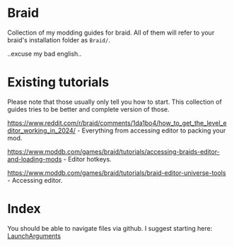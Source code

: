 # Braid
Collection of my modding guides for braid. All of them will refer to your braid's installation folder as `Braid/`.

..excuse my bad english..

# Existing tutorials
Please note that those usually only tell you how to start. This collection of guides tries to be better and complete version of those.

https://www.reddit.com/r/braid/comments/1da1bo4/how_to_get_the_level_editor_working_in_2024/ - Everything from accessing editor to packing your mod.

https://www.moddb.com/games/braid/tutorials/accessing-braids-editor-and-loading-mods - Editor hotkeys.

https://www.moddb.com/games/braid/tutorials/braid-editor-universe-tools - Accessing editor.


# Index
You should be able to navigate files via github.
I suggest starting here: [LaunchArguments](LaunchArguments.md)